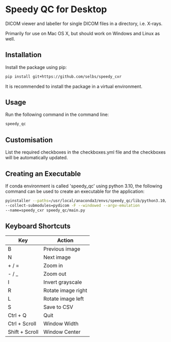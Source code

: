 Speedy QC for Desktop
=====================

DICOM viewer and labeller for single DICOM files in a directory, i.e. X-rays.

Primarily for use on Mac OS X, but should work on Windows and Linux as well.

Installation
------------

Install the package using pip:

```bash
pip install git+https://github.com/selbs/speedy_cxr
```

It is recommended to install the package in a virtual environment.

Usage
-----

Run the following command in the command line:

```bash
speedy_qc
```

Customisation
-------------

List the required checkboxes in the checkboxes.yml file and the checkboxes will be automatically updated.

Creating an Executable
----------------------

If conda environment is called 'speedy_qc' using python 3.10, the following command can be used to create an 
executable for the application:

```bash
pyinstaller --paths=/usr/local/anaconda3/envs/speedy_qc/lib/python3.10/site-packages 
--collect-submodules=pydicom -F --windowed --argv-emulation 
--name=speedy_cxr speedy_qc/main.py
```

Keyboard Shortcuts
------------------

| Key            | Action             |
|----------------|--------------------|
| B              | Previous image     |
| N              | Next image         |
| + / =          | Zoom in            |
| - / _          | Zoom out           |
| I              | Invert grayscale   |
| R              | Rotate image right |
| L              | Rotate image left  |
| S              | Save to CSV        |
| Ctrl + Q       | Quit               |
| Ctrl + Scroll  | Window Width       |
| Shift + Scroll | Window Center      |
